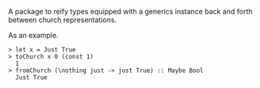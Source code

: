 A package to reify types equipped with a generics instance back and forth between
church representations.

As an example.

    > let x = Just True
    > toChurch x 0 (const 1)
      1
    > fromChurch (\nothing just -> just True) :: Maybe Bool
      Just True
